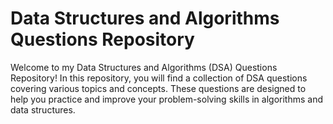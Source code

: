 # Data Structures and Algorithms Questions Repository
Welcome to my Data Structures and Algorithms (DSA) Questions Repository! In this repository, you will find a collection of DSA questions covering various topics and concepts. These questions are designed to help you practice and improve your problem-solving skills in algorithms and data structures.